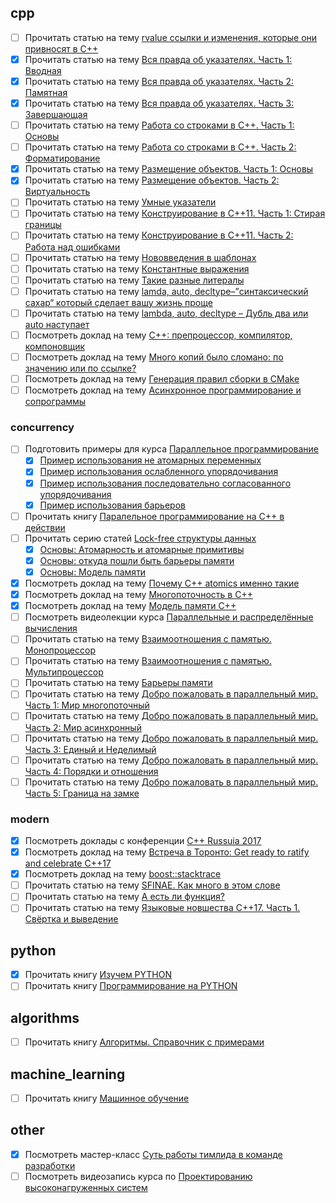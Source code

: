 ## cpp

- [ ] Прочитать статью на тему [rvalue ссылки и изменения, которые они привносят в С++](http://scrutator.me/post/2011/08/02/rvalue-refs.aspx)
- [x] Прочитать статью на тему [Вся правда об указателях. Часть 1: Вводная](http://scrutator.me/post/2015/11/26/pointers_demystified_p1.aspx)
- [x] Прочитать статью на тему [Вся правда об указателях. Часть 2: Памятная](http://scrutator.me/post/2015/12/30/pointers_demystified_p2.aspx)
- [x] Прочитать статью на тему [Вся правда об указателях. Часть 3: Завершающая](http://scrutator.me/post/2016/03/30/pointers_demystified_p3.aspx)
- [ ] Прочитать статью на тему [Работа со строками в C++. Часть 1: Основы](http://scrutator.me/post/2014/09/02/cpp_strings_basics.aspx)
- [ ] Прочитать статью на тему [Работа со строками в С++. Часть 2: Форматирование](http://scrutator.me/post/2014/10/01/cpp_strings_formatting.aspx)
- [x] Прочитать статью на тему [Размещение объектов. Часть 1: Основы](http://scrutator.me/post/2014/01/29/objects_memory_layout_p1.aspx)
- [x] Прочитать статью на тему [Размещение объектов. Часть 2: Виртуальность](http://scrutator.me/post/2014/06/02/objects_memory_layout_p2.aspx)
- [ ] Прочитать статью на тему [Умные указатели](http://scrutator.me/post/2012/01/18/smart-pointers.aspx)
- [ ] Прочитать статью на тему [Конструирование в C++11. Часть 1: Стирая границы](http://scrutator.me/post/2012/11/16/new-ctors-p1.aspx)
- [ ] Прочитать статью на тему [Конструирование в C++11. Часть 2: Работа над ошибками](http://scrutator.me/post/2012/12/18/new-ctors-p2.aspx)
- [ ] Прочитать статью на тему [Нововведения в шаблонах](http://scrutator.me/post/2013/01/18/template-innovations.aspx)
- [ ] Прочитать статью на тему [Константные выражения](http://scrutator.me/post/2013/11/19/constant_expressions.aspx)
- [ ] Прочитать статью на тему [Такие разные литералы](http://scrutator.me/post/2013/12/29/various_literals.aspx)
- [ ] Прочитать статью на тему [lamda, auto, decltype–”синтаксический сахар“ который сделает вашу жизнь проще](http://scrutator.me/post/2011/10/14/lamda-auto-decltype.aspx)
- [ ] Прочитать статью на тему [lambda, auto, decltype – Дубль два или auto наступает](http://scrutator.me/post/2014/07/08/lambda_auto_decltype_cpp14.aspx)
- [ ] Посмотреть доклад на тему [C++: препроцессор, компилятор, компоновщик](https://events.yandex.ru/lib/talks/1936/)
- [ ] Посмотреть доклад на тему [Много копий было сломано: по значению или по ссылке?](https://events.yandex.ru/lib/talks/4799/)
- [ ] Посмотреть доклад на тему [Генерация правил сборки в CMake](https://events.yandex.ru/lib/talks/3548/)
- [ ] Посмотреть доклад на тему [Асинхронное программирование и сопрограммы](https://events.yandex.ru/lib/talks/1761/)

### concurrency
- [ ] Подготовить примеры для курса [Параллельное программирование](https://github.com/justcppdeveloper-cpp-examples-c02)
  - [x] [Пример использования не атомарных переменных](https://github.com/justcppdeveloper-cpp-examples-c02/ll_e01)
  - [x] [Пример использования ослабленного упорядочивания](https://github.com/justcppdeveloper-cpp-examples-c02/ll_e02)
  - [x] [Пример использования последовательно согласованного упорядочивания](https://github.com/justcppdeveloper-cpp-examples-c02/ll_e03)
  - [x] [Пример использования барьеров](https://github.com/justcppdeveloper-cpp-examples-c02/ll_e05)
- [ ] Прочитать книгу [Паралельное программирование на С++ в действии]()
- [ ] Прочитать серию статей [Lock-free структуры данных](https://m.habrahabr.ru/users/khizmax/topics)
  - [x] [Основы: Атомарность и атомарные примитивы](https://habrahabr.ru/post/195948)
  - [x] [Основы: откуда пошли быть барьеры памяти](https://habrahabr.ru/post/196548)
  - [x] [Основы: Модель памяти](https://habrahabr.ru/post/197520)
- [x] Посмотреть доклад на тему [Почему C++ atomics именно такие](https://events.yandex.ru/lib/talks/3550/)
- [x] Посмотреть доклад на тему [Многопоточность в С++](https://events.yandex.ru/lib/talks/4185/)
- [x] Посмотреть доклад на тему [Модель памяти C++](https://www.youtube.com/watch?v=SIZmLPtcZiE)
- [ ] Посмотреть видеолекции курса [Параллельные и распределённые вычисления](https://yandexdataschool.ru/edu-process/courses/parallel#item-1)
- [ ] Прочитать статью на тему [Взаимоотношения с памятью. Монопроцессор](http://scrutator.me/post/2014/11/01/cpu_memory_inter_uniprocessor.aspx)
- [ ] Прочитать статью на тему [Взаимоотношения с памятью. Мультипроцессор](http://scrutator.me/post/2015/04/05/cpu_memory_inter_multiprocessor.aspx)
- [ ] Прочитать статью на тему [Барьеры памяти](http://scrutator.me/post/2015/05/16/memory_barriers.aspx)
- [ ] Прочитать статью на тему [Добро пожаловать в параллельный мир. Часть 1: Мир многопоточный](http://scrutator.me/post/2012/04/04/parallel-world-p1.aspx)
- [ ] Прочитать статью на тему [Добро пожаловать в параллельный мир. Часть 2: Мир асинхронный](http://scrutator.me/post/2012/06/03/parallel-world-p2.aspx)
- [ ] Прочитать статью на тему [Добро пожаловать в параллельный мир. Часть 3: Единый и Неделимый](http://scrutator.me/post/2012/08/28/parallel-world-p3.aspx)
- [ ] Прочитать статью на тему [Добро пожаловать в параллельный мир. Часть 4: Порядки и отношения](http://scrutator.me/post/2015/08/14/parallel-world-p4.aspx)
- [ ] Прочитать статью на тему [Добро пожаловать в параллельный мир. Часть 5: Граница на замке](http://scrutator.me/post/2015/10/15/parallel_world_p5.aspx)

### modern
- [x] Посмотреть доклады с конференции [C++ Russuia 2017](https://www.youtube.com/playlist?list=PLZN9ZGiWZoZojYik8EdApUgPwa0YM3Yuz)
- [x] Посмотреть доклад на тему [Встреча в Торонто: Get ready to ratify and celebrate C++17](https://events.yandex.ru/lib/talks/4801/)
- [x] Посмотреть доклад на тему [boost::stacktrace](https://events.yandex.ru/lib/talks/4186/)
- [ ] Прочитать статью на тему [SFINAE. Как много в этом слове](http://scrutator.me/post/2016/12/12/sfinae.aspx)
- [ ] Прочитать статью на тему [А есть ли функция?](http://scrutator.me/post/2017/04/10/has_function_metaprogramming.aspx)
- [ ] Прочитать статью на тему [Языковые новшества C++17. Часть 1. Свёртка и выведение](http://scrutator.me/post/2017/08/11/cpp17_lang_features_p1.aspx)
  
## python
- [x] Прочитать книгу [Изучем PYTHON]()
- [ ] Прочитать книгу [Программирование на PYTHON]()
  
## algorithms
- [ ] Прочитать книгу [Алгоритмы. Справочник с примерами](https://justcppdeveloper.slack.com/files/justcppdeveloper/F6J2P6GG5/algoritmy_spravochnik_s_primerami_na_c_c__java_i_python.pdf)

## machine_learning
- [ ] Прочитать книгу [Машинное обучение](https://justcppdeveloper.slack.com/files/justcppdeveloper/F6HCJLG81/machinelearning.pdf)

## other
- [x] Посмотреть мастер-класс [Суть работы тимлида в команде разработки](https://www.youtube.com/watch?v=txIugeFSiYw)
- [ ] Посмотреть видеозапись курса по [Проектированию высоконагруженных систем](https://www.youtube.com/playlist?list=PLrCZzMib1e9qozAkJm0-IyBO2pkUdBLlM)
